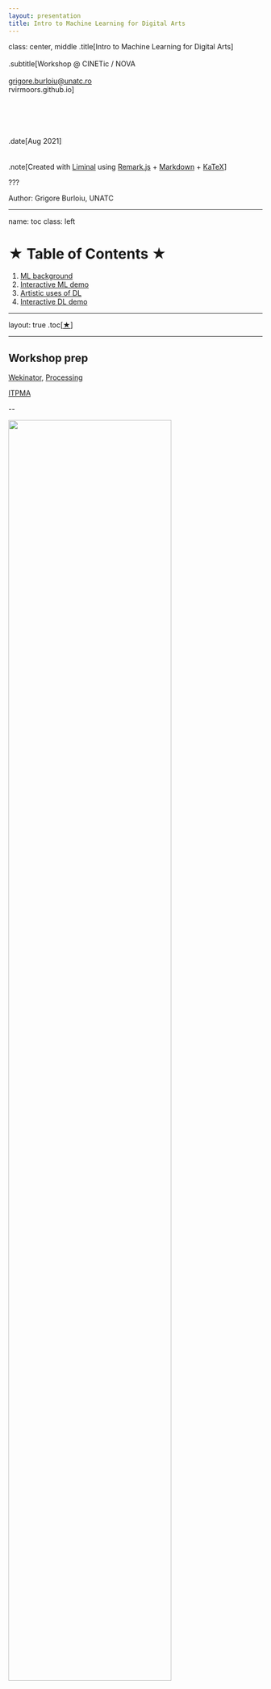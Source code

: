 ```yaml
---
layout: presentation
title: Intro to Machine Learning for Digital Arts
---
```


class: center, middle
.title[Intro to Machine Learning for Digital Arts]
<br/><br/>
.subtitle[Workshop @ CINETic / NOVA
<br/><br/>grigore.burloiu@unatc.ro
<br/>rvirmoors.github.io]
<br/><br/><br/><br/><br/><br/>
.date[Aug 2021] 
<br/><br/><br/>
.note[Created with [Liminal](https://github.com/jonathanlilly/liminal) using [Remark.js](http://remarkjs.com/) + [Markdown](https://github.com/adam-p/markdown-here/wiki/Markdown-Cheatsheet) +  [KaTeX](https://katex.org)]

???

Author: Grigore Burloiu, UNATC
    
---
name: toc
class: left
# ★ Table of Contents ★      <!-- omit in toc -->
      
1. [ML background](#ml-background)
2. [Interactive ML demo](#interactive-ml-demo)
3. [Artistic uses of DL](#artistic-uses-of-dl)
4. [Interactive DL demo](#interactive-dl-demo)

        
<!-- Comment out the next slide if you don't want the Table of Contents link -->         
---
layout: true  .toc[[★](#toc)]

---

## Workshop prep

[Wekinator](http://www.wekinator.org/), [Processing](https://processing.org/download)

[ITPMA](https://itpma.notion.site/Interactive-Technologies-for-Performing-and-Media-Arts-MA-cd956fc088f242638d627561f9d65a61)

--

<img style="width:80%"  src="../attachments/ml-arts-venn.png">




---
name: ml-background  
class: left
# ML background

since the 2010s: AI ~ ML ~ artificial neural networks

- historically not the case!
- 2012: [deep NNs win ImageNet competition](https://en.wikipedia.org/wiki/AlexNet)
- 2013: [word2vec maps word associations](https://en.wikipedia.org/wiki/Word2vec)
- 2015-17: [deep RL: superhuman performance in the game of Go](https://en.wikipedia.org/wiki/AlphaGo)

--

"we should have been using neural networks all along!"

--

WRONG! / [Tomas Mikolov](https://cs.nyu.edu/~welleck/episode25.html)

<iframe width="190" height="80" src="https://www.youtube.com/embed/Rc9e1WWWo5M" frameborder="0" allow="accelerometer; autoplay; clipboard-write; encrypted-media; gyroscope; picture-in-picture" allowfullscreen></iframe>

--

terminology :(

---

## ML for art

- 2015: [DeepDream](https://www.tensorflow.org/tutorials/generative/deepdream)

<img style="width:50%"  src="../attachments/ml-deepdream-dog.png">

[ML art](https://www.libreai.com/a-short-overview-on-ai-art/) is:
- a subset of *generative* art
- sometimes *interactive* (in training and/or execution)

[ethical questions](https://www.youtube.com/watch?v=NMYTALX9kEw)

---

## ML / DL myths

| **myth** (*you don't need*) |&nbsp;&nbsp; | **truth** (*you can*) |
|-------------------|-|-------|
| expensive computers |&nbsp;&nbsp; | use machines in the cloud for free |
| math and coding |&nbsp;&nbsp; | do a lot with user-friendly tools |
| lots of data |&nbsp;&nbsp; | start from pre-trained models |
| lots of time |&nbsp;&nbsp; | do inference in (almost) real time |

(adapted from [course.fast.ai](https://course.fast.ai/#Is-this-course-for-me?))

---

## What *are* neural networks, then?

<blockquote class="twitter-tweet"><p lang="en" dir="ltr">My nearly-2-year old has started talking about inputs and outputs after 3 days of reading Neural Networks for Babies at bedtime. Best part is he pronounces it &quot;outpoops&quot; following a convo with his other mom about how humans input food and output poop.</p>&mdash; Rebecca Fiebrink (@RebeccaFiebrink) <a href="https://twitter.com/RebeccaFiebrink/status/1427695916841152516?ref_src=twsrc%5Etfw">August 17, 2021</a></blockquote> <script async src="https://platform.twitter.com/widgets.js" charset="utf-8"></script>

---

## What *are* neural networks, then?

a neuron implements a function

- $output = F (inputs)$

<img style="width:80%"  src="../attachments/ml-perceptron.png">

---

## What *are* neural networks, then?

a neural network implements a *more complicated* function
- $outputs = F (inputs)$

<img style="width:100%"  src="../attachments/ml-ann.png">

--

What, in practice, is such a complicated function?

---

## Machine Learning means:

.left-column[
<img style="width:100%"  src="../attachments/ml-ann.png">
]

.right-column[
<a href="https://memory-alpha.fandom.com/wiki/Hole_in_space"><img style="width:100%"  src="../attachments/ml-star-trek.png"></a>
]
<br/><br/><br/><br/><br/><br/><br/><br/><br/><br/><br/><br/><br/><br/>
Discovering / defining / modelling a <span style="color:aqua">latent space</span>.

How?

--

**Learning**: iteratively & by example.

---

## Interactive Machine Learning

human-in-the-loop

[Wekinator](https://twitter.com/search?q=wekinator) and [Sound Control](http://soundcontrolsoftware.com/) (Rebecca Fiebrink, since 2008!)

[Wolf3D](https://twitter.com/stoj_io/status/840222647489318914) sound to action

[Poetry in Motion](https://rednoise.org/rita/gallery/PoetryInMotion/): movement to text generation

---
name: interactive-ml-demo       
class: center
#  Interactive ML demo

[<img style="width:100%"  src="../attachments/urban-delta.png">](https://fb.watch/v/7RKPFnbYx/)

https://github.com/RVirmoors/deltaScapes

---

name: artistic-uses-of-dl       
class: left
#  Artistic uses of DL

text

music

image

---

## Symbolic sequences: text

2018: Generative Pretrained Transformer (OpenAI GPT)

2019: [GPT-2](https://www.openai.com/blog/gpt-2-1-5b-release/)

- [Hugging Face](https://huggingface.co/gpt2/) [+](https://huggingface.co/distilgpt2) [+](https://colab.research.google.com/github/jalammar/jalammar.github.io/blob/master/notebooks/Simple_Transformer_Language_Model.ipynb)
- [Max Woolf](https://github.com/minimaxir/aitextgen) [+](https://minimaxir.com/2019/09/howto-gpt2/)
- [Talk to Transformer](https://talktotransformer.com)

2020: [GPT-3](https://beta.openai.com/)

- https://dailynous.com/2020/07/30/philosophers-gpt-3/ [+](http://henryshevlin.com/wp-content/uploads/2020/07/PratchettT.pdf) [+](https://gist.github.com/minimaxir/f4998c20f2520ad5969b03c9590f16ce)
- [Tempering Expectations](https://minimaxir.com/2020/07/gpt3-expectations/) (Max Woolf)
- code gen: [2020](https://twitter.com/sharifshameem/status/1284095222939451393), [2021](https://copilot.github.com/) [+](https://www.openai.com/blog/openai-codex)

---

## Generative text in art

[Project December](https://projectdecember.net/) (Jason Rohrer)

[AI Dungeon](https://play.aidungeon.io)

- [GPT2 Adventure](https://colab.research.google.com/drive/1khUaPex-gyk1wXXLuqcopiWmHmcKl4UP) (colab) [+](https://quicktotheratcave.tumblr.com/post/187432425523/shall-we-play-a-game)

[Co-authoring with GPT-2](https://emshort.blog/2021/07/18/the-uncanny-deck-co-authoring-with-gpt-2/) (Emily Short)

[Wordcraft](https://www.youtube.com/watch?v=9p4mfA0Fyd8) (Google)

---

## Symbolic time series: music

[An Introduction to Creative Artificial Intelligence for Music](https://kivanctatar.com/blog) (Kıvanç Tatar)

[Frost Songs: Using AI to Generate Music from Poems](https://towardsdatascience.com/frost-songs-using-ai-to-generate-melodies-from-poems-636d26685f0a) (Robert Gonsalves)

<img style="width:80%"  src="../attachments/ml-poem-music.png">

[Magenta @ Google Brain](https://magenta.tensorflow.org/)

[AI Song Contest](https://www.aisongcontest.com/)

---

## Generating audio

[WaveGAN](https://github.com/chrisdonahue/wavegan)
- [colab](https://colab.research.google.com/drive/1e9o2NB2GDDjadptGr3rwQwTcw-IrFOnm) [+](https://drive.google.com/drive/folders/1gpG1SYGLqyJLaGTVo54Q8FCG4DSmhqDE)

[SampleRNN](https://arxiv.org/abs/1612.07837)
- [colab](https://colab.research.google.com/gist/relativeflux/10573e9e1b10b1ff45e3a00099259741/prism-samplernn.ipynb) [+](https://www.datafied.world/create-audio-music-using-ai-94)

<iframe width="320" height="200" src="https://www.youtube.com/embed/yoQ5nDHFxVI" title="YouTube video player" frameborder="0" allow="accelerometer; autoplay; clipboard-write; encrypted-media; gyroscope; picture-in-picture" allowfullscreen></iframe>

<iframe width="320" height="200" src="https://www.youtube.com/embed/2xMhRwxXJTc" title="YouTube video player" frameborder="0" allow="accelerometer; autoplay; clipboard-write; encrypted-media; gyroscope; picture-in-picture" allowfullscreen></iframe>

---

## Generating audio from lyrics/artist prompt

[OpenAI Jukebox](https://openai.com/blog/jukebox/)

[criticism](https://twitter.com/jesseengel/status/1256314503903318017?s=20) (Jesse Engel / Magenta)

<iframe width="320" height="200" src="https://www.youtube.com/embed/5wn3htQl4JA" title="YouTube video player" frameborder="0" allow="accelerometer; autoplay; clipboard-write; encrypted-media; gyroscope; picture-in-picture" allowfullscreen></iframe>

- https://github.com/p-lambda/jukemir

---

class: center
## Text + live sound: LyricJam

<div style="padding:56.25% 0 0 0;position:relative;"><iframe src="https://player.vimeo.com/video/577368436?h=be0a1e14b8&byline=0" style="position:absolute;top:0;left:0;width:100%;height:100%;" frameborder="0" allow="autoplay; fullscreen; picture-in-picture" allowfullscreen></iframe></div><script src="https://player.vimeo.com/api/player.js"></script>

[lyricjam.ai](https://lyricjam.ai/)

---

## Image

style transfer: [Fast Style Transfer](https://yining1023.github.io/fast_style_transfer_in_ML5) (Yining Shi)

generation: [StyleGAN2-ADA](https://github.com/eps696/stylegan2ada) (Vadim Epstein via NVIDIA)

style transfer: [StarGAN2](https://github.com/eps696/stargan2) (Vadim Epstein via Clova AI)

[<img style="width:85%"  src="../attachments/ml-gan.png">](https://ljvmiranda921.github.io/notebook/2021/08/08/clip-vqgan/)

---
class: center
## Text to image: CLIP+VQGAN

<a href="https://ljvmiranda921.github.io/notebook/2021/08/08/clip-vqgan"><img style="width:75%"  src="../attachments/vqgan-clip-explain.png"></a>

---
class: center
## Text to image: CLIP+VQGAN

<a href="https://ml.berkeley.edu/blog/posts/clip-art/"><img style="width:100%"  src="../attachments/../attachments/ml-clip-how.png"></a>

---

## Text to image: CLIP+VQGAN

[How to Generate Customized AI Art Using VQGAN and CLIP](https://minimaxir.com/2021/08/vqgan-clip/) (Max Woolf)

[The art of asking nicely](https://www.aiweirdness.com/the-art-of-asking-nicely/) (Janelle Shane)

[List of VQGAN+CLIP Implementations](https://ljvmiranda921.github.io/notebook/2021/08/11/vqgan-list/) (Lj Miranda)

[<img style="width:40%"  src="../attachments/ml-clip-vqgan-ak.png">](https://twitter.com/ak92501/status/1414797726743769088)<img style="width:40%"  src="../attachments/ml-clip-vqgan-cyberpunk.png">

---
class: center
## Text to image

[<img style="width:100%"  src="../attachments/ml-pixeldraw.png">](https://colab.research.google.com/github/dribnet/clipit/blob/master/demos/PixelDrawer.ipynb)

[PixelDraw](https://twitter.com/dribnet/status/1427613617973653505) (dribnet)

---
class: center
## Text to image

[<img style="width:100%"  src="../attachments/ml-dalle-mini.png">](https://twitter.com/borisdayma/status/1421117516605267968?s=20)

[DALL-E mini](https://huggingface.co/spaces/flax-community/dalle-mini) (Dayma et al)

---
class: center
## Text to image

<div style="padding:56.25% 0 0 0;position:relative;"><iframe src="https://player.vimeo.com/video/573533102?h=a5d2891108&color=ffffff&portrait=0" style="position:absolute;top:0;left:0;width:100%;height:100%;" frameborder="0" allow="autoplay; fullscreen; picture-in-picture" allowfullscreen></iframe></div><script src="https://player.vimeo.com/api/player.js"></script>

[Aphantasia](https://github.com/eps696/aphantasia) (Vadim Epstein)



---

name: interactive-dl-demo       
class: left
#  Interactive DL demo

https://rvirmoors.github.io/2021/01/04/realtime-stylegan/

<blockquote class="twitter-tweet"><p lang="en" dir="ltr">poorly trained <a href="https://twitter.com/hashtag/stylegan2ada?src=hash&amp;ref_src=twsrc%5Etfw">#stylegan2ada</a> almost-<a href="https://twitter.com/hashtag/realtime?src=hash&amp;ref_src=twsrc%5Etfw">#realtime</a> via <a href="https://twitter.com/hashtag/wekinator?src=hash&amp;ref_src=twsrc%5Etfw">#wekinator</a> yay <a href="https://t.co/uvTiiCrGFB">pic.twitter.com/uvTiiCrGFB</a></p>&mdash; grig (@growlerpig) <a href="https://twitter.com/growlerpig/status/1340764869109424131?ref_src=twsrc%5Etfw">December 20, 2020</a></blockquote> <script async src="https://platform.twitter.com/widgets.js" charset="utf-8"></script> 

---

## Links

Twitter: [Adverb](https://twitter.com/advadnoun), [Max Woolf](https://twitter.com/minimaxir), [vadim epstein](https://twitter.com/eps696), [Emily Short](https://twitter.com/emshort), [Chris Donahue](https://twitter.com/chrisdonahuey), [AK](https://twitter.com/ak92501), [Janelle Shane](https://twitter.com/JanelleCShane), [Rebecca Fiebrink](https://twitter.com/RebeccaFiebrink), [Parag K. Mital](https://twitter.com/pkmital), [Jesse Engel](https://twitter.com/jesseengel), [dadabots](https://twitter.com/dadabots), [Kyle McDonald](https://twitter.com/kcimc), [Memo Akten](https://twitter.com/memotv)...

Lectures/MOOCs: [Rebecca Fiebrink](https://www.kadenze.com/courses/machine-learning-for-musicians-and-artists/info), [Gene Kogan](https://ml4a.net/) [+](https://www.youtube.com/playlist?list=PLaN6Cxwpu9UKR2mPc39bZEJoyAoCwRw_q), [Yining Shi](https://github.com/yining1023/machine-learning-for-the-web), [Artificial Images](https://www.youtube.com/channel/UCaZuPdmZ380SFUMKHVsv_AA), [Daniel Shiffman](https://www.youtube.com/c/TheCodingTrain)

Other tools: [ml5js](https://ml5js.org/), [RunwayML](https://runwayml.com/ml-lab/)

[NeurIPS workshops: ML for Creativity and Design](https://neurips2020creativity.github.io/)

[AI Music Creativity](https://aimusiccreativity.org/)

More creative coding [resources](../resources)